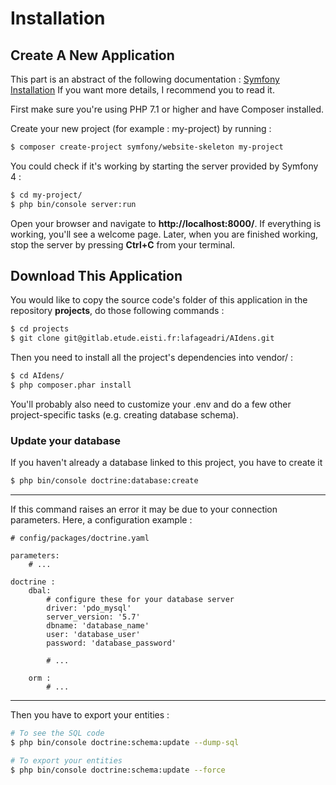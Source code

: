 # Installation

## Create A New Application

This part is an abstract of the following documentation : [Symfony Installation](https://symfony.com/doc/current/setup.html) If you want more details, I recommend you to read it.

First make sure you're using PHP 7.1 or higher and have Composer installed.

Create your new project (for example : my-project) by running :

```sh
$ composer create-project symfony/website-skeleton my-project
```

You could check if it's working by starting the server provided by Symfony 4 :

```sh
$ cd my-project/
$ php bin/console server:run
```

Open your browser and navigate to **http:<span></span>//localhost:8000/**. If everything is working, you'll see a welcome page. Later, when you are finished working, stop the server by pressing **Ctrl+C** from your terminal.

## Download This Application

You would like to copy the source code's folder of this application in the repository **projects**, do those following commands :

```sh
$ cd projects
$ git clone git@gitlab.etude.eisti.fr:lafageadri/AIdens.git
```

Then you need to install all the project's dependencies into vendor/ :
```sh
$ cd AIdens/
$ php composer.phar install
```

You'll probably also need to customize your .env and do a few other project-specific tasks (e.g. creating database schema).

### Update your database

If you haven't already a database linked to this project, you have to create it

```sh
$ php bin/console doctrine:database:create
```

------
If this command raises an error it may be due to your connection parameters. Here, a configuration example :

    # config/packages/doctrine.yaml

    parameters:
        # ...

    doctrine :
        dbal:
            # configure these for your database server
            driver: 'pdo_mysql'
            server_version: '5.7'
            dbname: 'database_name'
            user: 'database_user'
            password: 'database_password'

            # ...

        orm :
            # ...

------


Then you have to export your entities :

```sh
# To see the SQL code
$ php bin/console doctrine:schema:update --dump-sql

# To export your entities
$ php bin/console doctrine:schema:update --force
```